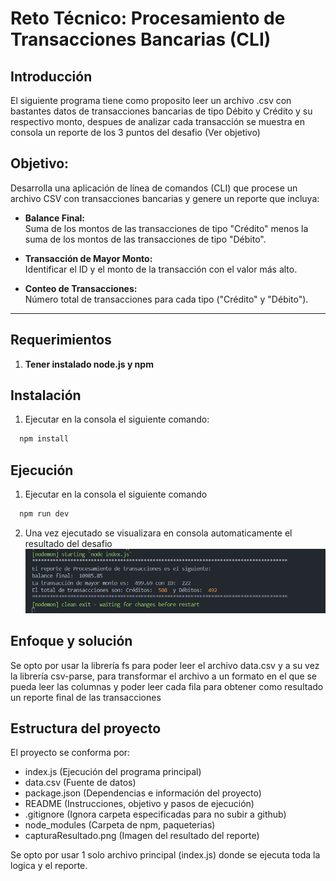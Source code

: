 # Reto Técnico: Procesamiento de Transacciones Bancarias (CLI)

## Introducción

El siguiente programa tiene como proposito leer un archivo .csv con bastantes datos de transacciones bancarias de tipo Débito y Crédito y su respectivo monto, despues de analizar cada transacción se muestra en consola un reporte de los 3 puntos del desafio (Ver objetivo)

## Objetivo:

Desarrolla una aplicación de línea de comandos (CLI) que procese un archivo CSV con transacciones bancarias y genere un reporte que incluya:

- **Balance Final:**  
  Suma de los montos de las transacciones de tipo "Crédito" menos la suma de los montos de las transacciones de tipo "Débito".

- **Transacción de Mayor Monto:**  
  Identificar el ID y el monto de la transacción con el valor más alto.

- **Conteo de Transacciones:**  
  Número total de transacciones para cada tipo ("Crédito" y "Débito").

---

## Requerimientos

1. **Tener instalado node.js y npm**

## Instalación

1. Ejecutar en la consola el siguiente comando:

```bash
  npm install
```

## Ejecución

1. Ejecutar en la consola el siguiente comando

```bash
  npm run dev
```

2. Una vez ejecutado se visualizara en consola automaticamente el resultado del desafio
   ![Resultado del Desafío](capturaResultado.png)

## Enfoque y solución

Se opto por usar la librería fs para poder leer el archivo data.csv y a su vez la librería csv-parse, para transformar el archivo a un formato en el que se pueda leer las columnas y poder leer cada fila para obtener como resultado un reporte final de las transacciones

## Estructura del proyecto

El proyecto se conforma por:

- index.js (Ejecución del programa principal)
- data.csv (Fuente de datos)
- package.json (Dependencias e información del proyecto)
- README (Instrucciones, objetivo y pasos de ejecución)
- .gitignore (Ignora carpeta especificadas para no subir a github)
- node_modules (Carpeta de npm, paqueterias)
- capturaResultado.png (Imagen del resultado del reporte)

Se opto por usar 1 solo archivo principal (index.js) donde se ejecuta toda la logica y el reporte.
